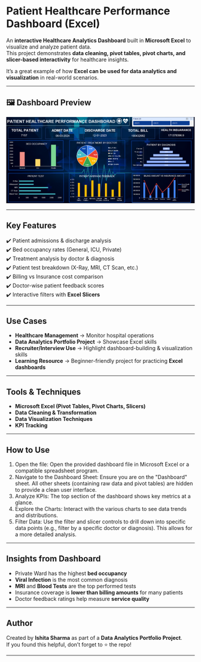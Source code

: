 # Patient Healthcare Performance Dashboard (Excel)

An **interactive Healthcare Analytics Dashboard** built in **Microsoft Excel** to visualize and analyze patient data.  
This project demonstrates **data cleaning, pivot tables, pivot charts, and slicer-based interactivity** for healthcare insights.  

It’s a great example of how **Excel can be used for data analytics and visualization** in real-world scenarios.

---

## 🖼 Dashboard Preview
![Dashboard Screenshot](dashboard.png)

---

##  Key Features
✔️ Patient admissions & discharge analysis  
✔️ Bed occupancy rates (General, ICU, Private)  
✔️ Treatment analysis by doctor & diagnosis  
✔️ Patient test breakdown (X-Ray, MRI, CT Scan, etc.)  
✔️ Billing vs Insurance cost comparison  
✔️ Doctor-wise patient feedback scores  
✔️ Interactive filters with **Excel Slicers**  

---

##  Use Cases
-  **Healthcare Management** → Monitor hospital operations  
-  **Data Analytics Portfolio Project** → Showcase Excel skills  
-  **Recruiter/Interview Use** → Highlight dashboard-building & visualization skills  
-  **Learning Resource** → Beginner-friendly project for practicing **Excel dashboards**  

---

##  Tools & Techniques
- **Microsoft Excel (Pivot Tables, Pivot Charts, Slicers)**  
- **Data Cleaning & Transformation**  
- **Data Visualization Techniques**  
- **KPI Tracking**  

---

##  How to Use
1. Open the file: Open the provided dashboard file in Microsoft Excel or a compatible spreadsheet program.
2. Navigate to the Dashboard Sheet: Ensure you are on the "Dashboard" sheet. All other sheets (containing raw data and pivot tables) are hidden to provide a clean user interface.
3. Analyze KPIs: The top section of the dashboard shows key metrics at a glance.
4. Explore the Charts: Interact with the various charts to see data trends and distributions.
5. Filter Data: Use the filter and slicer controls to drill down into specific data points (e.g., filter by a specific doctor or diagnosis). This allows for a more detailed analysis.
  
---

## Insights from Dashboard
- Private Ward has the highest **bed occupancy**  
- **Viral Infection** is the most common diagnosis  
- **MRI** and **Blood Tests** are the top performed tests  
- Insurance coverage is **lower than billing amounts** for many patients  
- Doctor feedback ratings help measure **service quality**  

---

##  Author
Created by **Ishita Sharma** as part of a **Data Analytics Portfolio Project**.  
If you found this helpful, don’t forget to ⭐ the repo!  

---
